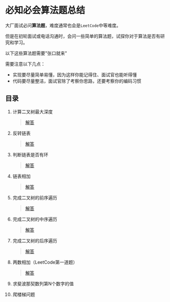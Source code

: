 # 必知必会算法题总结

大厂面试必问**算法题**，难度通常也会是`LeetCode`中等难度。

但是在初轮面试或电话沟通时，会问一些简单的算法题，试探你对于算法是否有研究和学习。

以下这些算法题需要"张口就来"

需要注意以下几点：

 * 实现要尽量简单易懂，因为这样你能记得住、面试官也能听得懂
 * 代码要尽量整洁，面试官除了考察你思路，还要考察你的编码习惯

## 目录

 1. 计算二叉树最大深度
 
    > [解答](001.二叉树最大深度.md)

 2. 反转链表

    > [解答](002.反转链表.md) 

 3. 判断链表是否有环

    > [解答](003.判断链表是否有环.md)

 4. 链表相加
 
    > [解答](004.链表相加.md)
 
 5. 完成二叉树的前序遍历
 
    > [解答](005.二叉树的前序遍历.md)
 
 6. 完成二叉树的中序遍历
 
    > [解答](006.二叉树的中序遍历.md)
 
 7. 完成二叉树的后序遍历
 
    > [解答](007.二叉树的后序遍历.md) 
 
 8. 两数相加（LeetCode第一道题）
 
    > [解答](008.两数之和.md)
 
 9. 求斐波那契数列第N个数字的值
 
 10. 爬楼梯问题
